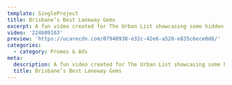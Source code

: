 ```yaml
---
template: SingleProject
title: Brisbane’s Best Laneway Gems
excerpt: A fun video created for The Urban List showcasing some hidden Brisbane gems.
video: '224609163'
preview: 'https://ucarecdn.com/07940938-e32c-42e6-a528-e835c6ece0d6/'
categories:
  - category: Promos & Ads
meta:
  description: A fun video created for The Urban List showcasing some hidden Brisbane gems.
  title: Brisbane’s Best Laneway Gems
---
```

